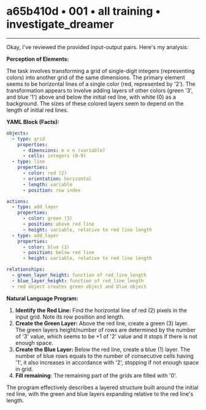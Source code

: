 # a65b410d • 001 • all training • investigate_dreamer

---
Okay, I've reviewed the provided input-output pairs. Here's my analysis:

**Perception of Elements:**

The task involves transforming a grid of single-digit integers (representing colors) into another grid of the same dimensions. The primary element seems to be horizontal lines of a single color (red, represented by '2'). The transformation appears to involve adding layers of other colors (green '3', and blue '1') above and below the initial red line, with white (0) as a background. The sizes of these colored layers seem to depend on the length of initial red lines.

**YAML Block (Facts):**



```yaml
objects:
  - type: grid
    properties:
      - dimensions: m x n (variable)
      - cells: integers (0-9)
  - type: line
    properties:
      - color: red (2)
      - orientation: horizontal
      - length: variable
      - position: row index

actions:
  - type: add_layer
    properties:
      - color: green (3)
      - position: above red line
      - height: variable, relative to red line length
  - type: add_layer
    properties:
      - color: blue (1)
      - position: below red line
      - height: variable, relative to red line length

relationships:
  - green_layer_height: function of red_line_length
  - blue_layer_height: function of red_line_length
  - red object creates green object and blue object
```



**Natural Language Program:**

1.  **Identify the Red Line:** Find the horizontal line of red (2) pixels in the input grid. Note its row position and length.
2.  **Create the Green Layer:** Above the red line, create a green (3) layer. The green layers height/number of rows are determined by the number of '3' value, which seems to be +1 of '2' value and it stops if there is not enough space.
3.  **Create the Blue Layer:** Below the red line, create a blue (1) layer. The number of blue rows equals to the number of consecutive cells having '1', it also increases in accordance with '2', stopping if not enough space in grid.
4. **Fill remaining**: The remaining part of the grids are filled with '0'.

The program effectively describes a layered structure built around the initial red line, with the green and blue layers expanding relative to the red line's length.


